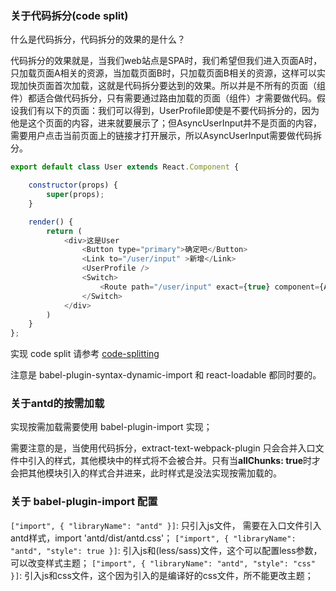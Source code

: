 ### 关于代码拆分(code split)
什么是代码拆分，代码拆分的效果的是什么？

代码拆分的效果就是，当我们web站点是SPA时，我们希望但我们进入页面A时，只加载页面A相关的资源，当加载页面B时，只加载页面B相关的资源，这样可以实现加快页面首次加载，这就是代码拆分要达到的效果。所以并是不所有的页面（组件）都适合做代码拆分，只有需要通过路由加载的页面（组件）才需要做代码。假设我们有以下的页面：我们可以得到，UserProfile即使是不要代码拆分的，因为他是这个页面的内容，进来就要展示了；但AsyncUserInput并不是页面的内容，需要用户点击当前页面上的链接才打开展示，所以AsyncUserInput需要做代码拆分。
``` js
export default class User extends React.Component {

    constructor(props) {
        super(props);
    }

    render() {
        return (
            <div>这是User
                <Button type="primary">确定吧</Button>
                <Link to="/user/input" >新增</Link>
                <UserProfile />
                <Switch>
                    <Route path="/user/input" exact={true} component={AsyncUserInput} />
                </Switch>
            </div>
        )
    }
};
```
实现 code split 请参考 [code-splitting](https://reacttraining.com/react-router/web/guides/code-splitting)

注意是 babel-plugin-syntax-dynamic-import 和 react-loadable 都同时要的。

### 关于antd的按需加载

实现按需加载需要使用 babel-plugin-import 实现；

需要注意的是，当使用代码拆分，extract-text-webpack-plugin 只会合并入口文件中引入的样式，其他模块中的样式将不会被合并。只有当**allChunks: true**时才会把其他模块引入的样式合并进来，此时样式是没法实现按需加载的。
### 关于 babel-plugin-import 配置
```["import", { "libraryName": "antd" }]```: 只引入js文件， 需要在入口文件引入antd样式，import 'antd/dist/antd.css'；
```["import", { "libraryName": "antd", "style": true }]```:  引入js和(less/sass)文件，这个可以配置less参数，可以改变样式主题；
```["import", { "libraryName": "antd", "style": "css" }]```: 引入js和css文件，这个因为引入的是编译好的css文件，所不能更改主题；



